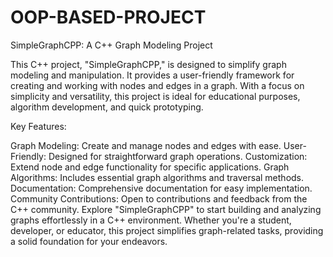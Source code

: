 # OOP-BASED-PROJECT
SimpleGraphCPP: A C++ Graph Modeling Project

This C++ project, "SimpleGraphCPP," is designed to simplify graph modeling and manipulation. It provides a user-friendly framework for creating and working with nodes and edges in a graph. With a focus on simplicity and versatility, this project is ideal for educational purposes, algorithm development, and quick prototyping.

Key Features:

Graph Modeling: Create and manage nodes and edges with ease.
User-Friendly: Designed for straightforward graph operations.
Customization: Extend node and edge functionality for specific applications.
Graph Algorithms: Includes essential graph algorithms and traversal methods.
Documentation: Comprehensive documentation for easy implementation.
Community Contributions: Open to contributions and feedback from the C++ community.
Explore "SimpleGraphCPP" to start building and analyzing graphs effortlessly in a C++ environment. Whether you're a student, developer, or educator, this project simplifies graph-related tasks, providing a solid foundation for your endeavors.





